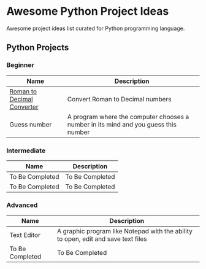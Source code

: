 # Awesome Python Project Ideas

Awesome project ideas list curated for Python programming language.

## Python Projects

### Beginner

| Name                                                                            | Description                      |
| ------------------------------------------------------------------------------- | -------------------------------- |
| [Roman to Decimal Converter](./projects/beginner/roman-to-decimal-converter.md) | Convert Roman to Decimal numbers |
| Guess number | A program where the computer chooses a number in its mind and you guess this number |

### Intermediate

| Name            | Description     |
| --------------- | --------------- |
| To Be Completed | To Be Completed |
| To Be Completed | To Be Completed |

### Advanced

| Name            | Description     |
| --------------- | --------------- |
| Text Editor | A graphic program like Notepad with the ability to open, edit and save text files |
| To Be Completed | To Be Completed |
